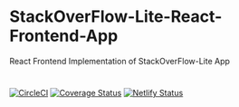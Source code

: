 # StackOverFlow-Lite-React-Frontend-App
React Frontend Implementation of StackOverFlow-Lite App
#
[![CircleCI](https://circleci.com/gh/augustineezinwa/StackOverFlow-Lite-React-Frontend-App.svg?style=svg)](https://circleci.com/gh/augustineezinwa/StackOverFlow-Lite-React-Frontend-App) [![Coverage Status](https://coveralls.io/repos/github/augustineezinwa/StackOverFlow-Lite-React-Frontend-App/badge.svg)](https://coveralls.io/github/augustineezinwa/StackOverFlow-Lite-React-Frontend-App)
[![Netlify Status](https://api.netlify.com/api/v1/badges/a49c36fa-9a7b-4c24-b5a7-acaf2b4ff880/deploy-status)](https://app.netlify.com/sites/stack-overflow-lite/deploys)
